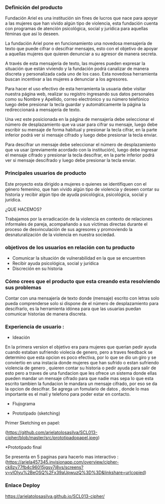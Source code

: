 ### Definición del producto
Fundación Ariel es una institución sin fines de lucros que nace para apoyar a las mujeres que han vivido algún tipo de violencia, esta fundación cuenta con programas de atención psicológica, social y jurídica para aquellas féminas que así lo deseen.

La fundación Ariel pone en funcionamiento una novedosa mensajería de texto que puede cifrar o descifrar mensajes, esto con el objetivo de apoyar a aquellas mujeres que quieren denunciar a su agresor de manera secreta.

A través de esta mensajería de texto, las mujeres pueden expresar la situación que están viviendo y la fundación podrá canalizar de manera discreta y personalizada cada uno de los caso. Esta novedosa herramienta buscan incentivar a las mujeres a denunciar a los agresores.

Para hacer el uso efectivo de esta herramienta la usuaria debe visitar nuestra página web, realizar su registro ingresando sus datos personales como su Nombre y Apellido, correo electrónico y su número telefónico luego debe presionar la tecla guardar y automáticamente la página la redireccionará a mensajería de texto. 

Una vez este posicionada en la página de mensajería debe seleccionar el número de desplazamiento que va usar para cifrar su mensaje, luego debe escribir su mensaje de forma habitual y presionar la tecla cifrar, en la parte inferior podrá ver si mensaje cifrado y luego debe presionar la tecla enviar. 

Para descifrar un mensaje debe seleccionar el número de desplazamiento que va usar (previamente acordado con la institución), luego debe ingresar el mensaje cifrado y presionar la tecla descifrar, en la parte inferior podrá ver si mensaje descifrado y luego debe presionar la tecla enviar. 

### Principales usuarios de producto
Este proyecto esta dirigido a mujeres o quienes se identifiquen con el género femenino, que han vivido algún tipo de violencia y deseen contar su historia y recibir algún tipo de ayuda psicológica, psicológica, social y jurídica.

¿QUE HACEMOS?

Trabajamos por la erradicación de la violencia en contexto de relaciones informales de pareja, acompañando a sus víctimas directas durante el proceso de desvinculación de sus agresores y promoviendo la desnaturalización de la violencia en nuestra sociedad.

### objetivos de los usuarios en relación con tu producto
- Comunicar la situación de vulnerabilidad en la que se encuentren 
- Recibir ayuda psicológica, social y jurídica
- Discreción en su historia
### Cómo crees que el producto que esta creando esta resolviendo sus problemas 
Contar con una mensajería de texto donde (mensaje) escrito con letras solo pueda comprenderse solo si dispone de el número de desplazamiento para descifrarlo, es la herramienta idónea para que las usuarias puedan comunicar historias de manera discreta. 

### Experiencia de usuario :
* Ideación 

En la primera version el objetivo era para mujeres que querian pedir ayuda cuando estaban sufriendo violecia de genero, pero a traves 
feedback se determino que esta opcion es poco efectiva, por lo que se dio un giro y se conviertio en una instacia donde mujeres que han
sufrido o estan sufriendo violencia de genero , quieren contar su historia o pedir ayuda para salir de esto pero a traves de una fundacion que 
les ofrece un sistema donde ellas pueden mandar un mensaje cifrado para que nadie mas sepa lo que esta escrito tambien la fundacion le mandara 
un mensaje cifrado, por eso se da la opcion de descifrar.
Se agrega un fomulario de datos , donde lo mas importante es el mail y telefono para poder estar en contacto.

* Flujograma 

* Prototipado (sketching)

Primer Sketching en papel:

(https://github.com/arielatolosasilva/SCL013-cipher/blob/master/src/prototipadopapel.jpeg)

*Prototipado final

Se presenta en 5 paginas para hacerlo mas interactivo :
(https://ariela457345.invisionapp.com/overview/cipher-ck8zy77fb4c96015jgsv7j8vs/screens?v=vIOlyu%2BeOSQ%2Fx39aUpwuzQ%3D%3D&linkshare=urlcopied)

### Enlace Deploy

https://arielatolosasilva.github.io/SCL013-cipher/